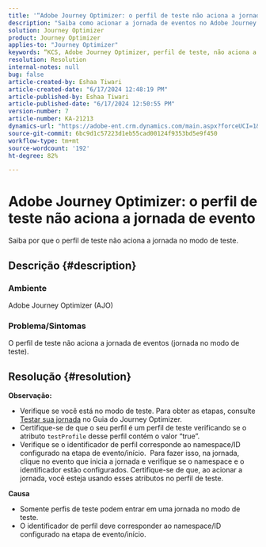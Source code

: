 ```yaml
---
title: '“Adobe Journey Optimizer: o perfil de teste não aciona a jornada de evento”'
description: "Saiba como acionar a jornada de eventos no Adobe Journey Optimizer."
solution: Journey Optimizer
product: Journey Optimizer
applies-to: "Journey Optimizer"
keywords: “KCS, Adobe Journey Optimizer, perfil de teste, não aciona a jornada de evento, AJO”
resolution: Resolution
internal-notes: null
bug: false
article-created-by: Eshaa Tiwari
article-created-date: "6/17/2024 12:48:19 PM"
article-published-by: Eshaa Tiwari
article-published-date: "6/17/2024 12:50:55 PM"
version-number: 7
article-number: KA-21213
dynamics-url: "https://adobe-ent.crm.dynamics.com/main.aspx?forceUCI=1&pagetype=entityrecord&etn=knowledgearticle&id=eb870bdd-a72c-ef11-840a-6045bd029b18"
source-git-commit: 6bc9d1c57223d1eb55cad00124f9353bd5e9f450
workflow-type: tm+mt
source-wordcount: '192'
ht-degree: 82%

---
```


# Adobe Journey Optimizer: o perfil de teste não aciona a jornada de evento


Saiba por que o perfil de teste não aciona a jornada no modo de teste.

## Descrição {#description}


### <b>Ambiente</b>

Adobe Journey Optimizer (AJO)

### <b>Problema/Sintomas</b>

O perfil de teste não aciona a jornada de eventos (jornada no modo de teste).


## Resolução {#resolution}

<b>Observação:</b>
- Verifique se você está no modo de teste. Para obter as etapas, consulte [Testar sua jornada](https://experienceleague.adobe.com/docs/journey-optimizer/using/orchestrate-journeys/create-journey/testing-the-journey.html?lang=pt-BR) no Guia do Journey Optimizer.
- Certifique-se de que o seu perfil é um perfil de teste verificando se o atributo `testProfile` desse perfil contém o valor “true”.
- Verifique se o identificador de perfil corresponde ao namespace/ID configurado na etapa de evento/início.  Para fazer isso, na jornada, clique no evento que inicia a jornada e verifique se o namespace e o identificador estão configurados. Certifique-se de que, ao acionar a jornada, você esteja usando esses atributos no perfil de teste.

<b>Causa</b>
- Somente perfis de teste podem entrar em uma jornada no modo de teste.
- O identificador de perfil deve corresponder ao namespace/ID configurado na etapa de evento/início.


